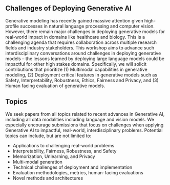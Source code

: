 ## Challenges of Deploying Generative AI

Generative modeling has recently gained massive attention given high-profile successes in natural language processing and computer vision. However, there remain major challenges in deploying generative models for real-world impact in domains like healthcare and biology. This is a challenging agenda that requires collaboration across multiple research fields and industry stakeholders. This workshop aims to advance such interdisciplinary conversations around challenges in deploying generative models – the lessons learned by deploying large language models could be impactful for other high stakes domains. Specifically, we will solicit contributions that prioritize (1) Multimodal capabilities in generative modeling, (2) Deployment critical features in generative models such as Safety, Interpretability, Robustness, Ethics, Fairness and Privacy, and (3) Human facing evaluation of generative models.

## Topics

We seek papers from all topics related to recent advances in Generative AI, including all data modalities including language and vision models. We especially encourage submissions that focus on challenges when applying Generative AI to impactful, real-world, interdisciplinary problems. Potential topics can include, but are not limited to:

- Applications to challenging real-world problems
- Interpretability, Fairness, Robustness, and Safety
- Memorization, Unlearning, and Privacy
- Multi-modal generation
- Technical challenges of deployment and implementation
- Evaluation methodologies, metrics, human-facing evaluations
- Novel methods and architectures